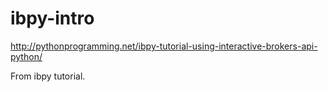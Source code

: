 # ibpy-intro
http://pythonprogramming.net/ibpy-tutorial-using-interactive-brokers-api-python/

From ibpy tutorial.
